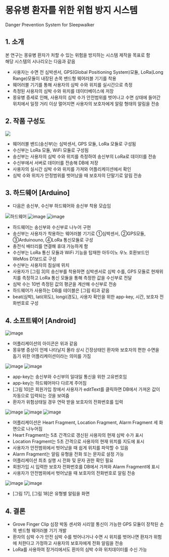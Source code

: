 # 몽유병 환자를 위한 위험 방지 시스템
Danger Prevention System for Sleepwalker



## 1. 소개  
본 연구는 몽유병 환자가 처할 수 있는 위험을 방지하는 시스템 제작을 목표로 함  
해당 시스템의 시나리오는 다음과 같음  
* 사용자는 수면 전 심박센서, GPS(Global Positioning System)모듈, LoRa(Long Range)모듈이 내장된 손목 밴드형 웨어러블 기기를 착용  
* 웨어러블 기기를 통해 사용자의 심박 수와 위치를 실시간으로 측정  
* 측정된 사용자의 심박 수와 위치를 데이터베이스에 저장   
* 몽유병 증세로 인해, 사용자의 심박 수가 안전범위를 벗어나고 수면 상태에 들어간 위치에서 일정 거리 이상 멀어지면 사용자의 보호자에게 알람 형태의 알림을 전송    


  
## 2. 작품 구성도  

<img src="https://user-images.githubusercontent.com/52437364/71821197-d1d7c400-30d4-11ea-8c88-e8bcde1b7013.png"></img>

* 웨어러블 밴드(송신부)는 심박센서, GPS 모듈, LoRa 모듈로 구성됨
* 수신부는 LoRa 모듈, WiFi 모듈로 구성됨
* 송신부는 사용자의 심박 수와 위치를 측정하여 송신부의 LoRa로 데이터를 전송
* 수신부에서 서버로 데이터를 전송해 DB에 저장
* 사용자의 실시간 심박 수와 위치를 가져와 어플리케이션에서 확인
* 심박 수와 위치가 안정범위를 벗어났을 때 보호자의 단말기로 알림 전송  



## 3. 하드웨어 [Arduino]
* 다음은 송신부, 수신부 하드웨어와 송신부 착용 모습임

![하드웨어](https://user-images.githubusercontent.com/52437364/71821984-00ef3500-30d7-11ea-9124-59419d93f902.jpg)
![image](https://user-images.githubusercontent.com/52437364/71822039-2e3be300-30d7-11ea-977f-18135fcbfc03.png)
![image](https://user-images.githubusercontent.com/52437364/71822070-3dbb2c00-30d7-11ea-8c56-401ffb714a56.png)
* 하드웨어는 송신부와 수신부로 나누어 구현
* 송신부는 사용자가 착용하는 웨어러블 기기로 ①심박센서, ②GPS모듈, ③Arduinouno, ④LoRa 통신모듈로 구성
* 충전식 배터리를 연결해 휴대 가능하게 함
* 수신부는 LoRa 통신 모듈과 WiFi 기능을 탑재한 아두이노 우노 호환보드인 WeMos D1보드로 구성
* 수신부는 사용자의 침실에 위치
* 사용자가 [그림 3]의 송신부를 착용하면 심박센서로 심박 수를, GPS 모듈로 현재위치를 측정하고 LoRa 통신 모듈을 통해 측정한 값을 수신부로 전달
* 심박 수는 10번 측정된 값의 평균을 계산해 수신부로 전송
* 하드웨어가 사용하는 DB를 테이블은 [그림 6]과 같음
* beat(심박), lati(위도), longi(경도), 사용자 확인을 위한 app-key, 시간, 보호자 전화번호로 구성



## 4. 소프트웨어 [Android]
![image](https://user-images.githubusercontent.com/52437364/71872858-fb3e3180-3160-11ea-8c28-d5285c3904c4.png)
* 어플리케이션의 아이콘은 위과 같음
* 몽유병 증상이 언제 나타날지 몰라 상시 긴장상태인 환자와 보호자의 편한 수면을 돕기 위한 어플리케이션이라는 의미를 가짐  

![image](https://user-images.githubusercontent.com/52437364/71874915-6fc79f00-3166-11ea-84c0-4c242ec7ec27.png)
![image](https://user-images.githubusercontent.com/52437364/71874921-72c28f80-3166-11ea-90eb-8a3567cce851.png)
* app-key는 송신부와 수신부의 일대일 통신을 위한 고유번호임
* app-key는 하드웨어마다 다르게 주어짐
* [그림 10]은 회원가입 창에서 사용자가 editText를 클릭하면 DB에서 가져온 값이 자동으로 입력되는 것을 보여줌
* 환자가 위험상태일 경우 연락 받을 보호자의 전화번호를 입력

![image](https://user-images.githubusercontent.com/52437364/71983441-25c7e180-326a-11ea-8e75-3c4cb4aeaffa.png)
![image](https://user-images.githubusercontent.com/52437364/71983445-282a3b80-326a-11ea-9e13-f24243e6e3f1.png)
![image](https://user-images.githubusercontent.com/52437364/71983447-2a8c9580-326a-11ea-87cf-6f0d7e49489c.png)

* 어플리케이션은 Heart Fragment, Location Fragment, Alarm Fragment 세 화면으로 나누어짐
* Heart Fragment는 5초 간격으로 갱신된 사용자의 현재 심박 수가 표시
* Location Fragment는 5초 간격으로 사용자의 현재 위치를 지도에 표시
* 사용자가 안전범위에서 벗어났을 때 쉽게 위치를 파악할 수 있음
* Alarm Fragment는 알림 유형을 전화 또는 문자로 설정 가능 
* 어플리케이션 최초 실행 시 전화 및 문자 권한 확인 필요
* 회원가입 시 입력한 보호자 전화번호를 DB에서 가져와 Alarm Fragment에 표시
* 사용자가 안전범위에서 벗어났을 때 보호자의 전화번호로 알림 전송  

![image](https://user-images.githubusercontent.com/52437364/71981960-dfbd4e80-3266-11ea-8b4c-5332405fb6f3.png)
![image](https://user-images.githubusercontent.com/52437364/71981961-dfbd4e80-3266-11ea-8008-9866bb37e410.png)
* [그림 17], [그림 18]은 유형별 알림을 화면  



## 4. 결론  
* Grove Finger Clip 심장 박동 센서와 시리얼 통신이 가능한 GPS 모듈이 장착된 손목 밴드형 웨어러블 기기 개발
* 환자의 심박 수가 안전 심박 수를 벗어나거나 수면 시 위치를 벗어나면 환자가 위험에 처한다고 가정하고 사용자의 보호자에게 전화 알림을 전송
* LoRa를 사용하여 장거리에서도 환자의 심박 수와 위치데이터를 수신 가능
